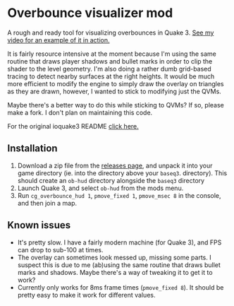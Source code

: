 # Overbounce visualizer mod

A rough and ready tool for visualizing overbounces in Quake 3.
[See my video for an example of it in action.](https://www.youtube.com/watch?v=WmO2cdTU7EM&t=322s)

It is fairly resource intensive at the moment because I'm using the same routine
that draws player shadows and bullet marks in order to clip the shader to the
level geometry.  I'm also doing a rather dumb grid-based tracing to detect
nearby surfaces at the right heights.  It would be much more efficient to modify
the engine to simply draw the overlay on triangles as they are drawn, however, I
wanted to stick to modifying just the QVMs.

Maybe there's a better way to do this while sticking to QVMs?  If so, please
make a fork.  I don't plan on maintaining this code.

For the original ioquake3 README [click here.](README-original.md)

## Installation

1. Download a zip file from the [releases page](https://github.com/matthewearl/ioquake3/releases),
and unpack it into your game directory (ie. into the directory above your
`baseq3`.  directory).  This should create an `ob-hud` directory alongside the
`baseq3` directory
1. Launch Quake 3, and select `ob-hud` from the mods menu.
1. Run `cg_overbounce_hud 1`, `pmove_fixed 1`, `pmove_msec 8` in the console,
   and then join a map.

## Known issues

- It's pretty slow.  I have a fairly modern machine (for Quake 3), and FPS can
  drop to sub-100 at times.
- The overlay can sometimes look messed up, missing some parts.  I suspect this
  is due to me (ab)using the same routine that draws bullet marks and shadows.
  Maybe there's a way of tweaking it to get it to work?
- Currently only works for 8ms frame times (`pmove_fixed 8`).  It should be
  pretty easy to make it work for different values.
